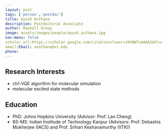 ```yaml
---
layout: post 
tags: ['person','postdoc']
title: Ayush Asthana 
description: Postdoctoral Associate
author: Mayhall Group 
image: assets/images/people/ayush_asthana.jpg
nav-menu: false 
scholor_url:https://scholar.google.com/citations?user=J4V8W7sAAAAJ&hl=en&oi=ao 
email:Email: aasthana@vt.edu
phone: 
---
```


## Research Interests
- ctrl-VQE algorithm for molecular simulation
- molecular excited state methods

## Education
- PhD: Johns Hopkins University (Advisor: Prof. Lan Cheng)
- BS-MS: Indian Institude of Technology Kanpur (Advisors: Prof. Debashis Mukherjee
  (IACS) and Prof. Srihari Keshavamurthy (IITK))
